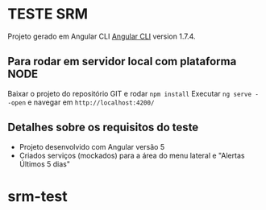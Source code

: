 # TESTE SRM


Projeto gerado em Angular CLI [Angular CLI](https://github.com/angular/angular-cli) version 1.7.4.

## Para rodar em servidor local com plataforma NODE

Baixar o projeto do repositório GIT e rodar `npm install`
Executar `ng serve --open` e navegar em `http://localhost:4200/` 

## Detalhes sobre os requisitos do teste

- Projeto desenvolvido com Angular versão 5
- Criados serviços (mockados) para a área do menu lateral e "Alertas Últimos 5 dias"


# srm-test


